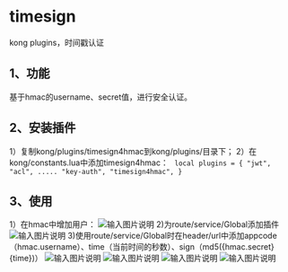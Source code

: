 # timesign
kong plugins，时间戳认证
## 1、功能    
   基于hmac的username、secret值，进行安全认证。   
## 2、安装插件
   1）复制kong/plugins/timesign4hmac到kong/plugins/目录下；
   2）在kong/constants.lua中添加timesign4hmac：
   `
   local plugins = {
     "jwt",
     "acl",
     .....
     "key-auth",
     "timesign4hmac",
   }`
## 3、使用
   1）在hmac中增加用户：
   ![输入图片说明](https://images.gitee.com/uploads/images/2020/1201/133705_d4aa58e2_1875965.png)
   2)为route/service/Global添加插件
   ![输入图片说明](https://images.gitee.com/uploads/images/2020/1201/132151_df326612_1875965.png)
   3)使用route/service/Global时在header/url中添加appcode（hmac.username）、time（当前时间的秒数）、sign（md5({hmac.secret}{time})）
     ![输入图片说明](https://images.gitee.com/uploads/images/2020/1201/132445_b2bcc621_1875965.png)
     ![输入图片说明](https://images.gitee.com/uploads/images/2020/1201/132711_684872d1_1875965.png)
     ![输入图片说明](https://images.gitee.com/uploads/images/2020/1201/134058_48d07911_1875965.png)
     ![输入图片说明](https://images.gitee.com/uploads/images/2020/1201/134010_e63b42bb_1875965.png)
